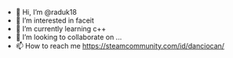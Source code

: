 - 👋 Hi, I’m @raduk18
- 👀 I’m interested in faceit
- 🌱 I’m currently learning c++
- 💞️ I’m looking to collaborate on ...
- 📫 How to reach me https://steamcommunity.com/id/danciocan/
